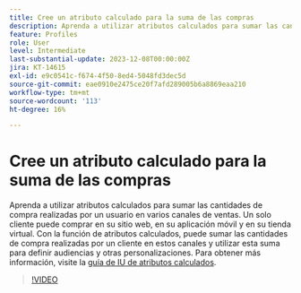 ```yaml
---
title: Cree un atributo calculado para la suma de las compras
description: Aprenda a utilizar atributos calculados para sumar las cantidades de compra realizadas por un usuario en varios canales de ventas.
feature: Profiles
role: User
level: Intermediate
last-substantial-update: 2023-12-08T00:00:00Z
jira: KT-14615
exl-id: e9c0541c-f674-4f50-8ed4-5048fd3dec5d
source-git-commit: eae0910e2475ce20f7afd289005b6a8869eaa210
workflow-type: tm+mt
source-wordcount: '113'
ht-degree: 16%

---
```


# Cree un atributo calculado para la suma de las compras

Aprenda a utilizar atributos calculados para sumar las cantidades de compra realizadas por un usuario en varios canales de ventas. Un solo cliente puede comprar en su sitio web, en su aplicación móvil y en su tienda virtual. Con la función de atributos calculados, puede sumar las cantidades de compra realizadas por un cliente en estos canales y utilizar esta suma para definir audiencias y otras personalizaciones. Para obtener más información, visite la [guía de IU de atributos calculados](https://experienceleague.adobe.com/docs/experience-platform/profile/computed-attributes/ui.html?).

>[!VIDEO](https://video.tv.adobe.com/v/3425899?learn=on)
